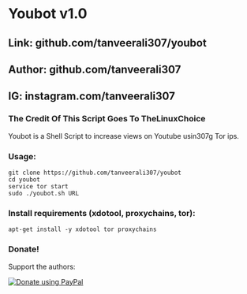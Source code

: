 # Youbot v1.0
## Link: github.com/tanveerali307/youbot
## Author: github.com/tanveerali307
## IG: instagram.com/tanveerali307
### The Credit Of This Script Goes To TheLinuxChoice 
Youbot is a Shell Script to increase views on Youtube usin307g Tor ips.

### Usage:
```
git clone https://github.com/tanveerali307/youbot
cd youbot
service tor start
sudo ./youbot.sh URL
```

### Install requirements (xdotool, proxychains, tor):

```
apt-get install -y xdotool tor proxychains 
```


### Donate!
Support the authors:

<noscript><a href="https://www.paypal.me/paytotanny"><img alt="Donate using PayPal" src="https://sensorstechforum.com/wp-content/uploads/2016/01/paypal-bug-stf.jpg"></a></noscript>
